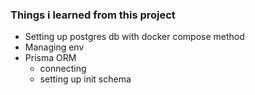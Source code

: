 ### Things i learned from this project
- Setting up postgres db with docker compose method
- Managing env
- Prisma ORM
    - connecting
    - setting up init schema
